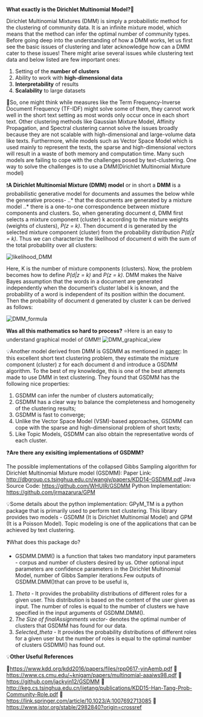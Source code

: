 **What exactly is the Dirichlet Multinomial Model?**🤔

Dirichlet Multinomial Mixtures (DMM) is simply a probabilistic method for the clustering of community data. It is an infinite mixture model, which means that the method can infer the optimal number of community types. Before going deep into the understanding of how a DMM works, let us first see the basic issues of clustering and later acknowledge how can a DMM cater to these issues! There might arise several issues while clustering text data and below listed are few important ones:
1. Setting of the **number of clusters**
2. Ability to work with **high-dimensional data**
3. **Interpretability** of results
4. **Scalability** to large datasets
 
🤔So, one might think while measures like the Term Frequency-Inverse Document Frequency (TF-IDF) might solve some of them, they cannot work well in the short text setting as most words only occur once in each short text. Other clustering methods like Gaussian Mixture Model, Affinity Propagation, and Spectral clustering cannot solve the issues broadly because they are not scalable with high-dimensional and large-volume data like texts. Furthermore, while models such as Vector Space Model which is used mainly to represent the texts, the sparse and high-dimensional vectors will result in a waste of both memory and computation time. Many such models are failing to cope with the challenges posed by text-clustering. One way to solve the challenges is to use a DMM(Dirichlet Multinomial Mixture model)

❗**A Dirichlet Multinomial Mixture (DMM) model** or in short a **DMM** is a probabilistic generative model for documents and assumes the below while the generative process-
..* that the documents are generated by a mixture model 
..* there is a one-to-one correspondence between mixture components and clusters. 
So, when generating document d, DMM first selects a mixture component (cluster) k according to the mixture weights (weights of clusters), _P(z = k)_. Then document d is generated by the selected mixture component (cluster) from the probability distribution _P(d|z = k)_.  Thus we can characterize the likelihood of document d with the sum of the total probability over all clusters:

![likelihood_DMM](https://github.com/UmaGunturi/awesome-ai-ml-dl/blob/master/formulae/likehood_DMM.png)

Here, K is the number of mixture components (clusters). Now, the problem becomes how to define _P(d|z = k)_ and _P(z = k)_. DMM makes the Naive Bayes assumption that the words in a document are generated independently when the document’s cluster label k is known, and the probability of a word is independent of its position within the document. Then the probability of document d generated by cluster k can be derived as follows:

![DMM_formula](https://github.com/UmaGunturi/awesome-ai-ml-dl/blob/master/formulae/DMM_formula.png)

**Was all this mathematics so hard to process?**
⭐Here is an easy to understand graphical model of GMM!!
![DMM_graphical_view](https://github.com/UmaGunturi/awesome-ai-ml-dl/blob/master/formulae/dmm_graphical_view.png)

💡Another model derived from DMM is GSDMM as mentioned in [paper](http://dbgroup.cs.tsinghua.edu.cn/wangjy/papers/KDD14-GSDMM.pdf):
      In this excellent short text clustering problem, they estimate the mixture component (cluster) z for each document d and introduce a GSDMM algorithm. To the best of my knowledge, this is one of the best attempts made to use DMM in text clustering. They found that GSDMM has the following nice properties: 
1) GSDMM can infer the number of clusters automatically; 
2) GSDMM has a clear way to balance the completeness and homogeneity of the clustering results;
3) GSDMM is fast to converge;
4) Unlike the Vector Space Model (VSM)-based approaches, GSDMM can cope with the sparse and high-dimensional problem of short texts; 
5) Like Topic Models, GSDMM can also obtain the representative words of each cluster.

❓**Are there any exisiting implementations of GSDMM?**

The possible implementations of the collapsed Gibbs Sampling algorithm for Dirichlet Multinomial Mixture model (GSDMM):
Paper Link: http://dbgroup.cs.tsinghua.edu.cn/wangjy/papers/KDD14-GSDMM.pdf
Java Source Code: https://github.com/WHUIR/GSDMM 
Python Implementation: https://github.com/jrmazarura/GPM

💡Some details about the python implementation:
GPyM_TM is a python package that is primarily used to perform text clustering. This library provides two models - GSDMM (It is Dirichlet Multinomial Model) and GPM (It is a Poisson Model). Topic modeling is one of the applications that can be achieved by text clustering.

❓What does this package do?

- GSDMM.DMM() is a function that takes two mandatory input parameters - corpus and number of clusters desired by us. Other optional input parameters are confidence parameters in the Dirichlet Multinomial Model, number of Gibbs Sampler iterations.Few outputs of GSDMM.DMM()that can prove to be useful is,
1. *Theta* - It provides the probability distributions of different roles for a given user. This distribution is based on the content of the user given as input. The number of roles is equal to the number of clusters we have specified in the input arguments of GSDMM.DMM().
2. *The Size of finalAssignments vector*- denotes the optimal number of clusters that GSDMM has found for our data.
3. *Selected_theta* - It provides the probability distributions of different roles for a given user but the number of roles is equal to the optimal number of clusters GSDMM() has found out.


💡**Other Useful References**

📌https://www.kdd.org/kdd2016/papers/files/rpp0617-yinAemb.pdf
📌https://www.cs.cmu.edu/~knigam/papers/multinomial-aaaiws98.pdf
📌https://github.com/jackyin12/GSDMM
📌http://keg.cs.tsinghua.edu.cn/jietang/publications/KDD15-Han-Tang-Prob-Community-Role.pdf
📌https://link.springer.com/article/10.1023/A:1007692713085
📌https://www.jstor.org/stable/2982840?origin=crossref








